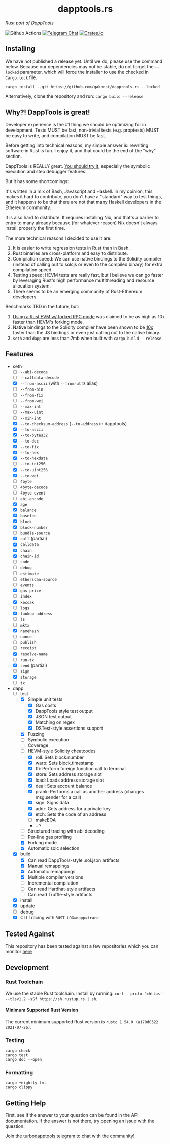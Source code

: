# <h1 align="center"> dapptools.rs </h1>

_Rust port of DappTools_

![Github Actions](https://github.com/gakonst/dapptools-rs/workflows/Tests/badge.svg)
[![Telegram Chat](https://img.shields.io/endpoint?color=neon&style=flat-square&url=https%3A%2F%2Ftg.sumanjay.workers.dev%2Fturbodapptools)](https://t.me/turbodapptools)
[![Crates.io][crates-badge]][crates-url]

[crates-badge]: https://img.shields.io/crates/v/turbodapp.svg
[crates-url]: https://crates.io/crates/turbodapp

## Installing

We have not published a release yet. Until we do, please use the command below.
Because our dependencies may not be stable, do not forget the `--locked`
parameter, which will force the installer to use the checked in `Cargo.lock`
file.

```
cargo install --git https://github.com/gakonst/dapptools-rs --locked
```

Alternatively, clone the repository and run: `cargo build --release`

## Why?! DappTools is great!

Developer experience is the #1 thing we should be optimizing for in development.
Tests MUST be fast, non-trivial tests (e.g. proptests) MUST be easy to write,
and compilation MUST be fast.

Before getting into technical reasons, my simple answer is: rewriting software
in Rust is fun. I enjoy it, and that could be the end of the "why" section.

DappTools is REALLY great.
[You should try it](https://github.com/dapphub/dapptools/), especially the
symbolic execution and step debugger features.

But it has some shortcomings:

It's written in a mix of Bash, Javascript and Haskell. In my opinion, this makes
it hard to contribute, you don't have a "standard" way to test things, and it
happens to be that there are not that many Haskell developers in the Ethereum
community.

It is also hard to distribute. It requires installing Nix, and that's a barrier
to entry to many already because (for whatever reason) Nix doesn't always
install properly the first time.

The more technical reasons I decided to use it are:

1. It is easier to write regression tests in Rust than in Bash.
1. Rust binaries are cross-platform and easy to distribute.
1. Compilation speed: We can use native bindings to the Solidity compiler
   (instead of calling out to solcjs or even to the compiled binary) for extra
   compilation speed.
1. Testing speed: HEVM tests are really fast, but I believe we can go faster by
   leveraging Rust's high performance multithreading and resource allocation
   system.
1. There seems to be an emerging community of Rust-Ethereum developers.

Benchmarks TBD in the future, but:

1. [Using a Rust EVM w/ forked RPC mode](https://github.com/brockelmore/rust-cevm/#compevm-rust-ethereum-virtual-machine-implementation-designed-for-smart-contract-composability-testing)
   was claimed to be as high as 10x faster than HEVM's forking mode.
1. Native bindings to the Solidity compiler have been shown to be
   [10x](https://forum.openzeppelin.com/t/a-faster-solidity-compiler-cli-in-rust/2546)
   faster than the JS bindings or even just calling out to the native binary.
1. `seth` and `dapp` are less than 7mb when built with `cargo build --release`.

## Features

- seth
  - [ ] `--abi-decode`
  - [ ] `--calldata-decode`
  - [x] `--from-ascii` (with `--from-utf8` alias)
  - [ ] `--from-bin`
  - [ ] `--from-fix`
  - [ ] `--from-wei`
  - [ ] `--max-int`
  - [ ] `--max-uint`
  - [ ] `--min-int`
  - [x] `--to-checksum-address` (`--to-address` in dapptools)
  - [x] `--to-ascii`
  - [x] `--to-bytes32`
  - [x] `--to-dec`
  - [x] `--to-fix`
  - [x] `--to-hex`
  - [x] `--to-hexdata`
  - [ ] `--to-int256`
  - [x] `--to-uint256`
  - [x] `--to-wei`
  - [ ] `4byte`
  - [ ] `4byte-decode`
  - [ ] `4byte-event`
  - [ ] `abi-encode`
  - [x] `age`
  - [x] `balance`
  - [x] `basefee`
  - [x] `block`
  - [x] `block-number`
  - [ ] `bundle-source`
  - [x] `call` (partial)
  - [x] `calldata`
  - [x] `chain`
  - [x] `chain-id`
  - [ ] `code`
  - [ ] `debug`
  - [ ] `estimate`
  - [ ] `etherscan-source`
  - [ ] `events`
  - [x] `gas-price`
  - [ ] `index`
  - [x] `keccak`
  - [ ] `logs`
  - [x] `lookup-address`
  - [ ] `ls`
  - [ ] `mktx`
  - [x] `namehash`
  - [ ] `nonce`
  - [ ] `publish`
  - [ ] `receipt`
  - [x] `resolve-name`
  - [ ] `run-tx`
  - [x] `send` (partial)
  - [ ] `sign`
  - [x] `storage`
  - [ ] `tx`
- dapp
  - [ ] test
    - [x] Simple unit tests
      - [x] Gas costs
      - [x] DappTools style test output
      - [x] JSON test output
      - [x] Matching on regex
      - [x] DSTest-style assertions support
    - [x] Fuzzing
    - [ ] Symbolic execution
    - [ ] Coverage
    - [ ] HEVM-style Solidity cheatcodes
      - [x] roll: Sets block.number
      - [x] warp: Sets block.timestamp
      - [x] ffi: Perform foreign function call to terminal
      - [x] store: Sets address storage slot
      - [x] load: Loads address storage slot
      - [x] deal: Sets account balance
      - [x] prank: Performs a call as another address (changes msg.sender for a call)
      - [x] sign: Signs data
      - [x] addr: Gets address for a private key
      - [x] etch: Sets the code of an address
      - [ ] makeEOA
      - ...?
    - [ ] Structured tracing with abi decoding
    - [ ] Per-line gas profiling
    - [x] Forking mode
    - [x] Automatic solc selection
  - [x] build
    - [x] Can read DappTools-style .sol.json artifacts
    - [x] Manual remappings
    - [x] Automatic remappings
    - [x] Multiple compiler versions
    - [ ] Incremental compilation
    - [ ] Can read Hardhat-style artifacts
    - [ ] Can read Truffle-style artifacts
  - [x] install
  - [x] update
  - [ ] debug
  - [x] CLI Tracing with `RUST_LOG=dapp=trace`

## Tested Against

This repository has been tested against a few repositories which you can monitor
[here](https://github.com/gakonst/dapptools-benchmarks)

## Development

### Rust Toolchain

We use the stable Rust toolchain. Install by running:
`curl --proto '=https' --tlsv1.2 -sSf https://sh.rustup.rs | sh`.

#### Minimum Supported Rust Version

The current minimum supported Rust version is
`rustc 1.54.0 (a178d0322 2021-07-26)`.

### Testing

```
cargo check
cargo test
cargo doc --open
```

### Formatting

```
cargo +nightly fmt
cargo clippy
```

## Getting Help

First, see if the answer to your question can be found in the API documentation.
If the answer is not there, try opening an
[issue](https://github.com/gakonst/dapptools-rs/issues/new) with the question.

Join the [turbodapptools telegram](https://t.me/turbodapptools) to chat with the
community!
